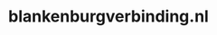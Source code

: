 ---
layout: post
title:  "blankenburgverbinding.nl"
internal_url:  "/data/blankenburgverbinding.nl.html"
categories: dutchgov
---